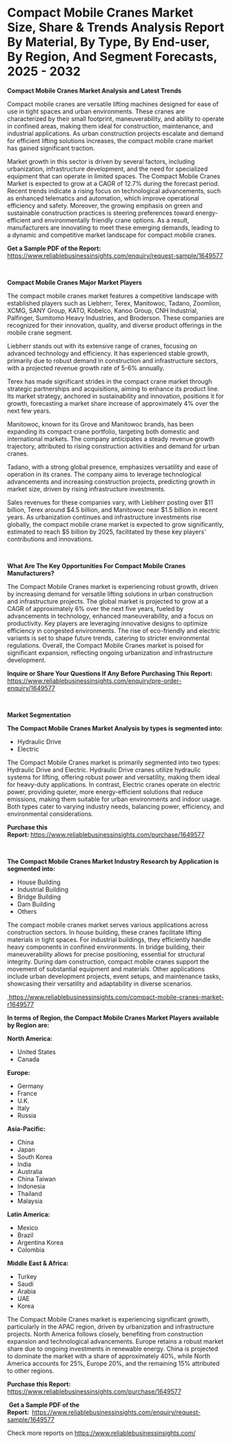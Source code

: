<p><h1>Compact Mobile Cranes Market Size, Share & Trends Analysis Report By Material, By Type, By End-user, By Region, And Segment Forecasts, 2025 - 2032</h1></p><p><strong>Compact Mobile Cranes Market Analysis and Latest Trends</strong></p>
<p><p>Compact mobile cranes are versatile lifting machines designed for ease of use in tight spaces and urban environments. These cranes are characterized by their small footprint, maneuverability, and ability to operate in confined areas, making them ideal for construction, maintenance, and industrial applications. As urban construction projects escalate and demand for efficient lifting solutions increases, the compact mobile crane market has gained significant traction.</p><p>Market growth in this sector is driven by several factors, including urbanization, infrastructure development, and the need for specialized equipment that can operate in limited spaces. The Compact Mobile Cranes Market is expected to grow at a CAGR of 12.7% during the forecast period. Recent trends indicate a rising focus on technological advancements, such as enhanced telematics and automation, which improve operational efficiency and safety. Moreover, the growing emphasis on green and sustainable construction practices is steering preferences toward energy-efficient and environmentally friendly crane options. As a result, manufacturers are innovating to meet these emerging demands, leading to a dynamic and competitive market landscape for compact mobile cranes.</p></p>
<p><strong>Get a Sample PDF of the Report:&nbsp;</strong> <a href="https://www.reliablebusinessinsights.com/enquiry/request-sample/1649577?utm_campaign=62&utm_medium=2&utm_source=Github&utm_content=ia&utm_term=09042025&utm_id=compact-mobile-cranes">https://www.reliablebusinessinsights.com/enquiry/request-sample/1649577</a></p>
<p>&nbsp;</p>
<p><strong>Compact Mobile Cranes Major Market Players</strong></p>
<p><p>The compact mobile cranes market features a competitive landscape with established players such as Liebherr, Terex, Manitowoc, Tadano, Zoomlion, XCMG, SANY Group, KATO, Kobelco, Kanoo Group, CNH Industrial, Palfinger, Sumitomo Heavy Industries, and Broderson. These companies are recognized for their innovation, quality, and diverse product offerings in the mobile crane segment.</p><p>Liebherr stands out with its extensive range of cranes, focusing on advanced technology and efficiency. It has experienced stable growth, primarily due to robust demand in construction and infrastructure sectors, with a projected revenue growth rate of 5-6% annually.</p><p>Terex has made significant strides in the compact crane market through strategic partnerships and acquisitions, aiming to enhance its product line. Its market strategy, anchored in sustainability and innovation, positions it for growth, forecasting a market share increase of approximately 4% over the next few years.</p><p>Manitowoc, known for its Grove and Manitowoc brands, has been expanding its compact crane portfolio, targeting both domestic and international markets. The company anticipates a steady revenue growth trajectory, attributed to rising construction activities and demand for urban cranes. </p><p>Tadano, with a strong global presence, emphasizes versatility and ease of operation in its cranes. The company aims to leverage technological advancements and increasing construction projects, predicting growth in market size, driven by rising infrastructure investments.</p><p>Sales revenues for these companies vary, with Liebherr posting over $11 billion, Terex around $4.5 billion, and Manitowoc near $1.5 billion in recent years. As urbanization continues and infrastructure investments rise globally, the compact mobile crane market is expected to grow significantly, estimated to reach $5 billion by 2025, facilitated by these key players' contributions and innovations.</p></p>
<p>&nbsp;</p>
<p><strong>What Are The Key Opportunities For Compact Mobile Cranes Manufacturers?</strong></p>
<p><p>The Compact Mobile Cranes market is experiencing robust growth, driven by increasing demand for versatile lifting solutions in urban construction and infrastructure projects. The global market is projected to grow at a CAGR of approximately 6% over the next five years, fueled by advancements in technology, enhanced maneuverability, and a focus on productivity. Key players are leveraging innovative designs to optimize efficiency in congested environments. The rise of eco-friendly and electric variants is set to shape future trends, catering to stricter environmental regulations. Overall, the Compact Mobile Cranes market is poised for significant expansion, reflecting ongoing urbanization and infrastructure development.</p></p>
<p><strong>Inquire or Share Your Questions If Any Before Purchasing This Report:</strong> <a href="https://www.reliablebusinessinsights.com/enquiry/pre-order-enquiry/1649577?utm_campaign=62&utm_medium=2&utm_source=Github&utm_content=ia&utm_term=09042025&utm_id=compact-mobile-cranes">https://www.reliablebusinessinsights.com/enquiry/pre-order-enquiry/1649577</a></p>
<p>&nbsp;</p>
<p><strong>Market Segmentation</strong></p>
<p><strong>The Compact Mobile Cranes Market Analysis by types is segmented into:</strong></p>
<p><ul><li>Hydraulic Drive</li><li>Electric</li></ul></p>
<p><p>The Compact Mobile Cranes market is primarily segmented into two types: Hydraulic Drive and Electric. Hydraulic Drive cranes utilize hydraulic systems for lifting, offering robust power and versatility, making them ideal for heavy-duty applications. In contrast, Electric cranes operate on electric power, providing quieter, more energy-efficient solutions that reduce emissions, making them suitable for urban environments and indoor usage. Both types cater to varying industry needs, balancing power, efficiency, and environmental considerations.</p></p>
<p><strong>Purchase this Report:&nbsp;</strong><a href="https://www.reliablebusinessinsights.com/purchase/1649577?utm_campaign=62&utm_medium=2&utm_source=Github&utm_content=ia&utm_term=09042025&utm_id=compact-mobile-cranes">https://www.reliablebusinessinsights.com/purchase/1649577</a></p>
<p>&nbsp;</p>
<p><strong>The Compact Mobile Cranes Market Industry Research by Application is segmented into:</strong></p>
<p><ul><li>House Building</li><li>Industrial Building</li><li>Bridge Building</li><li>Dam Building</li><li>Others</li></ul></p>
<p><p>The compact mobile cranes market serves various applications across construction sectors. In house building, these cranes facilitate lifting materials in tight spaces. For industrial buildings, they efficiently handle heavy components in confined environments. In bridge building, their maneuverability allows for precise positioning, essential for structural integrity. During dam construction, compact mobile cranes support the movement of substantial equipment and materials. Other applications include urban development projects, event setups, and maintenance tasks, showcasing their versatility and adaptability in diverse scenarios.</p></p>
<p><a href="https://www.reliablebusinessinsights.com/compact-mobile-cranes-market-r1649577?utm_campaign=62&utm_medium=2&utm_source=Github&utm_content=ia&utm_term=09042025&utm_id=compact-mobile-cranes">&nbsp;https://www.reliablebusinessinsights.com/compact-mobile-cranes-market-r1649577</a></p>
<p><strong>In terms of Region, the Compact Mobile Cranes Market Players available by Region are:</strong></p>
<p>
    <p> <strong> North America: </strong>
        <ul>
            <li>United States</li>
            <li>Canada</li>
        </ul>
        </p> 
    <p> <strong> Europe: </strong>
        <ul>
            <li>Germany</li>
            <li>France</li>
            <li>U.K.</li>
            <li>Italy</li>
            <li>Russia</li>
        </ul>
        </p> 
    <p> <strong> Asia-Pacific: </strong>
        <ul>
            <li>China</li>
            <li>Japan</li>
            <li>South Korea</li>
            <li>India</li>
            <li>Australia</li>
            <li>China Taiwan</li>
            <li>Indonesia</li>
            <li>Thailand</li>
            <li>Malaysia</li>
        </ul>
        </p> 
    <p> <strong> Latin America: </strong>
        <ul>
            <li>Mexico</li>
            <li>Brazil</li>
            <li>Argentina Korea</li>
            <li>Colombia</li>
        </ul>
        </p> 
    <p> <strong> Middle East & Africa: </strong>
        <ul>
            <li>Turkey</li>
            <li>Saudi</li>
            <li>Arabia</li>
            <li>UAE</li>
            <li>Korea</li>
        </ul>
    </p>
    </p>
<p><p>The Compact Mobile Cranes market is experiencing significant growth, particularly in the APAC region, driven by urbanization and infrastructure projects. North America follows closely, benefiting from construction expansion and technological advancements. Europe retains a robust market share due to ongoing investments in renewable energy. China is projected to dominate the market with a share of approximately 40%, while North America accounts for 25%, Europe 20%, and the remaining 15% attributed to other regions.</p></p>
<p><strong>Purchase this Report: </strong><a href="https://www.reliablebusinessinsights.com/purchase/1649577?utm_campaign=62&utm_medium=2&utm_source=Github&utm_content=ia&utm_term=09042025&utm_id=compact-mobile-cranes">https://www.reliablebusinessinsights.com/purchase/1649577</a></p>
<p>&nbsp;<strong>Get a Sample PDF of the Report:&nbsp;&nbsp;</strong><a href="https://www.reliablebusinessinsights.com/enquiry/request-sample/1649577?utm_campaign=62&utm_medium=2&utm_source=Github&utm_content=ia&utm_term=09042025&utm_id=compact-mobile-cranes">https://www.reliablebusinessinsights.com/enquiry/request-sample/1649577</a></p>
<p><strong></strong></p>
<p>Check more reports on <a href="https://www.reliablebusinessinsights.com/?utm_campaign=62&utm_medium=2&utm_source=Github&utm_content=ia&utm_term=09042025&utm_id=compact-mobile-cranes">https://www.reliablebusinessinsights.com/</a></p>